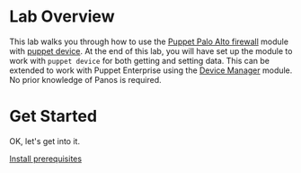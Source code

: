 # Lab Overview

This lab walks you through how to use the [Puppet Palo Alto firewall](https://forge.puppet.com/puppetlabs/panos) module with [puppet device](https://puppet.com/docs/puppet/6.4/puppet_device.html). At the end of this lab, you will have set up the module to work with `puppet device` for both getting and setting data. This can be extended to work with Puppet Enterprise using the [Device Manager](https://forge.puppet.com/puppetlabs/device_manager) module. No prior knowledge of Panos is required.

# Get Started

OK, let's get into it.

[Install prerequisites](./01-install-prerequisites/README.md)
